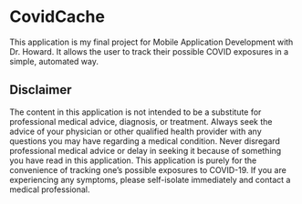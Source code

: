# CovidCache
This application is my final project for Mobile Application Development with Dr. Howard. It allows the user to track their possible COVID exposures in a simple, automated way.

## Disclaimer
The content in this application is not intended to be a substitute for professional medical advice, diagnosis, or treatment. Always seek the advice of your physician or other qualified health provider with any questions you may have regarding a medical condition. Never disregard professional medical advice or delay in seeking it because of something you have read in this application. This application is purely for the convenience of tracking one’s possible exposures to COVID-19. If you are experiencing any symptoms, please self-isolate immediately and contact a medical professional.

